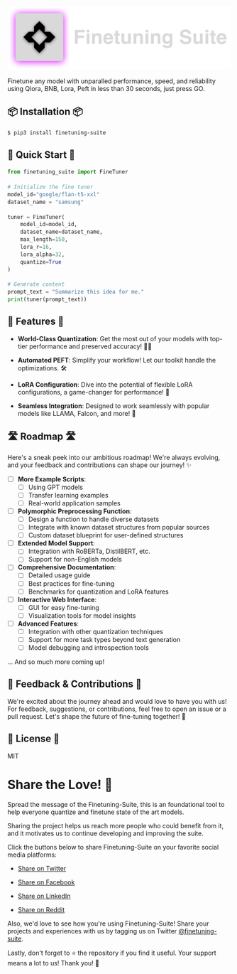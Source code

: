 ![Finetuning suite logo](ft-logo.png)

Finetune any model with unparalled performance, speed, and reliability using Qlora, BNB, Lora, Peft in less than 30 seconds, just press GO.
## 📦 Installation 📦

```bash
$ pip3 install finetuning-suite
```

## 🚀 Quick Start 🚀

```python
from finetuning_suite import FineTuner

# Initialize the fine tuner
model_id="google/flan-t5-xxl"
dataset_name = "samsung"

tuner = FineTuner(
    model_id=model_id,
    dataset_name=dataset_name,
    max_length=150,
    lora_r=16,
    lora_alpha=32,
    quantize=True
)

# Generate content
prompt_text = "Summarize this idea for me."
print(tuner(prompt_text))
```

## 🎉 Features 🎉

- **World-Class Quantization**: Get the most out of your models with top-tier performance and preserved accuracy! 🏋️‍♂️
  
- **Automated PEFT**: Simplify your workflow! Let our toolkit handle the optimizations. 🛠️

- **LoRA Configuration**: Dive into the potential of flexible LoRA configurations, a game-changer for performance! 🌌

- **Seamless Integration**: Designed to work seamlessly with popular models like LLAMA, Falcon, and more! 🤖







## 🛣️ Roadmap 🛣️

Here's a sneak peek into our ambitious roadmap! We're always evolving, and your feedback and contributions can shape our journey! ✨

- [ ] **More Example Scripts**:
  - [ ] Using GPT models
  - [ ] Transfer learning examples
  - [ ] Real-world application samples

- [ ] **Polymorphic Preprocessing Function**:
  - [ ] Design a function to handle diverse datasets
  - [ ] Integrate with known dataset structures from popular sources
  - [ ] Custom dataset blueprint for user-defined structures

- [ ] **Extended Model Support**:
  - [ ] Integration with RoBERTa, DistilBERT, etc.
  - [ ] Support for non-English models

- [ ] **Comprehensive Documentation**:
  - [ ] Detailed usage guide
  - [ ] Best practices for fine-tuning
  - [ ] Benchmarks for quantization and LoRA features
  
- [ ] **Interactive Web Interface**:
  - [ ] GUI for easy fine-tuning
  - [ ] Visualization tools for model insights

- [ ] **Advanced Features**:
  - [ ] Integration with other quantization techniques
  - [ ] Support for more task types beyond text generation
  - [ ] Model debugging and introspection tools

... And so much more coming up!

## 💌 Feedback & Contributions 💌

We're excited about the journey ahead and would love to have you with us! For feedback, suggestions, or contributions, feel free to open an issue or a pull request. Let's shape the future of fine-tuning together! 🌱

## 📜 License 📜

MIT


# Share the Love! 💙

Spread the message of the Finetuning-Suite, this is an foundational tool to help everyone quantize and finetune state of the art models.

Sharing the project helps us reach more people who could benefit from it, and it motivates us to continue developing and improving the suite.

Click the buttons below to share Finetuning-Suite on your favorite social media platforms:

- [Share on Twitter](https://twitter.com/intent/tweet?url=https%3A%2F%2Fgithub.com%2Fkyegomez%2FFinetuning-Suite&text=Check%20out%20Finetuning-Suite!%20A%20great%20resource%20for%20machine%20learning%20finetuning.%20%23AI%20%23MachineLearning%20%23GitHub)

- [Share on Facebook](https://www.facebook.com/sharer/sharer.php?u=https%3A%2F%2Fgithub.com%2Fkyegomez%2FFinetuning-Suite)

- [Share on LinkedIn](https://www.linkedin.com/shareArticle?mini=true&url=https%3A%2F%2Fgithub.com%2Fkyegomez%2FFinetuning-Suite&title=Finetuning-Suite&summary=Check%20out%20this%20fantastic%20resource%20for%20machine%20learning%20finetuning!)

- [Share on Reddit](https://reddit.com/submit?url=https%3A%2F%2Fgithub.com%2Fkyegomez%2FFinetuning-Suite&title=Check%20out%20Finetuning-Suite!)

Also, we'd love to see how you're using Finetuning-Suite! Share your projects and experiences with us by tagging us on Twitter [@finetuning-suite](https://twitter.com/kyegomezb).

Lastly, don't forget to ⭐️ the repository if you find it useful. Your support means a lot to us! Thank you! 💙


